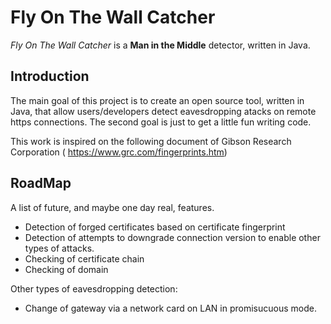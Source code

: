 # Fly On The Wall Catcher
_Fly On The Wall Catcher_ is a **Man in the Middle** detector, written in Java.

## Introduction
The main goal of this project is to create an open source tool, written in Java, that allow users/developers detect eavesdropping atacks on remote https connections.
The second goal is just to get a little fun writing code.

This work is inspired on the following document of Gibson Research Corporation ( https://www.grc.com/fingerprints.htm)


## RoadMap
A list of future, and maybe one day real, features.
* Detection of forged certificates based on certificate fingerprint
* Detection of attempts to downgrade connection version to enable other types of attacks.
* Checking of certificate chain
* Checking of domain 

Other types of eavesdropping detection:
* Change of gateway via a network card on LAN in promisucuous mode. 